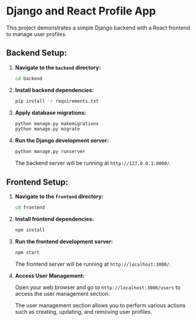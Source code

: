 # Django and React Profile App

This project demonstrates a simple Django backend with a React frontend to manage user profiles.

## Backend Setup:

1. **Navigate to the `backend` directory:**

    ```bash
    cd backend
    ```

2. **Install backend dependencies:**

    ```bash
    pip install -r requirements.txt
    ```

3. **Apply database migrations:**

    ```bash
    python manage.py makemigrations
    python manage.py migrate
    ```

4. **Run the Django development server:**

    ```bash
    python manage.py runserver
    ```

    The backend server will be running at `http://127.0.0.1:8000/`.

## Frontend Setup:

1. **Navigate to the `frontend` directory:**

    ```bash
    cd frontend
    ```

2. **Install frontend dependencies:**

    ```bash
    npm install
    ```

3. **Run the frontend development server:**

    ```bash
    npm start
    ```

    The frontend server will be running at `http://localhost:3000/`.

4. **Access User Management:**

    Open your web browser and go to `http://localhost:3000/users` to access the user management section.

    The user management section allows you to perform various actions such as creating, updating, and removing user profiles.
